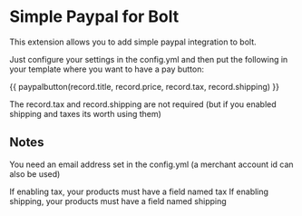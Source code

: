 Simple Paypal for Bolt
======================

This extension allows you to add simple paypal integration to bolt.

Just configure your settings in the config.yml and then put the following in your template where you want to have a pay button:

{{ paypalbutton(record.title, record.price, record.tax, record.shipping) }}

The record.tax and record.shipping are not required (but if you enabled shipping and taxes its worth using them)

Notes
-----

You need an email address set in the config.yml (a merchant account id can also be used)

If enabling tax, your products must have a field named tax
If enabling shipping, your products must have a field named shipping

